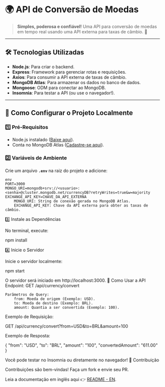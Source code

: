 # 🌍 API de Conversão de Moedas

> **Simples, poderosa e confiável!** Uma API para conversão de moedas em tempo real usando uma API externa para taxas de câmbio. 🚀

---

## 🛠️ Tecnologias Utilizadas
- **Node.js**: Para criar o backend.
- **Express**: Framework para gerenciar rotas e requisições.
- **Axios**: Para consumir a API externa de taxas de câmbio.
- **MongoDB Atlas**: Para armazenar os dados no banco de dados.
- **Mongoose**: ODM para conectar ao MongoDB.
- **Insomnia**: Para testar a API (ou use o navegador!).

---

## 🌟 Como Configurar o Projeto Localmente

### 1️⃣ Pré-Requisitos
- Node.js instalado ([Baixe aqui](https://nodejs.org/)).
- Conta no MongoDB Atlas ([Cadastre-se aqui](https://www.mongodb.com/atlas)).

### 2️⃣ Variáveis de Ambiente
Crie um arquivo **`.env`** na raiz do projeto e adicione:
```
env
PORT=3000
MONGO_URI=mongodb+srv://<usuario>:<senha>@cluster.mongodb.net/currencyDB?retryWrites=true&w=majority
EXCHANGE_API_KEY=CHAVE_DA_API_EXTERNA
    MONGO_URI: String de conexão gerada no MongoDB Atlas.
    EXCHANGE_API_KEY: Chave da API externa para obter as taxas de câmbio.
```

3️⃣ Instale as Dependências

No terminal, execute:

npm install

4️⃣ Inicie o Servidor

Inicie o servidor localmente:

npm start

O servidor será iniciado em http://localhost:3000.
🚀 Como Usar a API
Endpoint: GET /api/currency/convert

    Parâmetros de Query:
        from: Moeda de origem (Exemplo: USD).
        to: Moeda de destino (Exemplo: BRL).
        amount: Quantia a ser convertida (Exemplo: 100).

Exemplo de Requisição:

GET /api/currency/convert?from=USD&to=BRL&amount=100

Exemplo de Resposta:

{
  "from": "USD",
  "to": "BRL",
  "amount": "100",
  "convertedAmount": "611.00"
}

Você pode testar no Insomnia ou diretamente no navegador!
🌟 Contribuição

Contribuições são bem-vindas! Faça um fork e envie seu PR.

Leia a documentação em inglês aqui 👉 [README - EN](./README-en.md).
